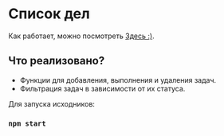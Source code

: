 # Список дел

Как работает, можно посмотреть  [Здесь :)](https://vladimirsolovyov.github.io/TODO/).

## Что реализовано?

 - Функции для добавления, выполнения и удаления задач.
 - Фильтрация задач в зависимости от их статуса.


Для запуска исходников:

### `npm start`




